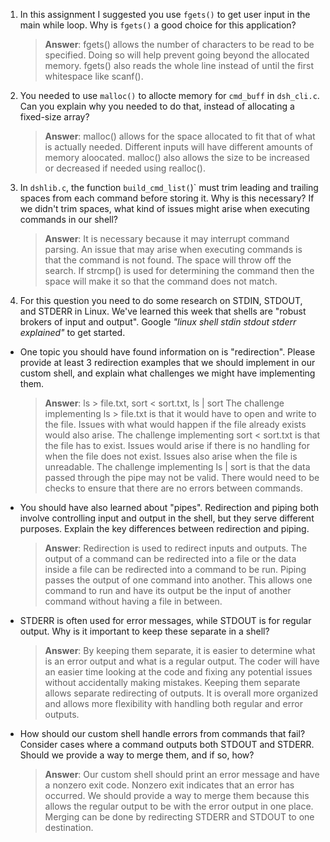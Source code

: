 1. In this assignment I suggested you use `fgets()` to get user input in the main while loop. Why is `fgets()` a good choice for this application?

    > **Answer**: fgets() allows the number of characters to be read to be specified. Doing so will help prevent going beyond the allocated memory. fgets() also reads the whole line instead of until the first whitespace like scanf().

2. You needed to use `malloc()` to allocte memory for `cmd_buff` in `dsh_cli.c`. Can you explain why you needed to do that, instead of allocating a fixed-size array?

    > **Answer**:  malloc() allows for the space allocated to fit that of what is actually needed. Different inputs will have different amounts of memory aloocated. malloc() also allows the size to be increased or decreased if needed using realloc().


3. In `dshlib.c`, the function `build_cmd_list(`)` must trim leading and trailing spaces from each command before storing it. Why is this necessary? If we didn't trim spaces, what kind of issues might arise when executing commands in our shell?

    > **Answer**:  It is necessary because it may interrupt command parsing. An issue that may arise when executing commands is that the command is not found. The space will throw off the search. If strcmp() is used for determining the command then the space will make it so that the command does not match.

4. For this question you need to do some research on STDIN, STDOUT, and STDERR in Linux. We've learned this week that shells are "robust brokers of input and output". Google _"linux shell stdin stdout stderr explained"_ to get started.

- One topic you should have found information on is "redirection". Please provide at least 3 redirection examples that we should implement in our custom shell, and explain what challenges we might have implementing them.

    > **Answer**:  ls > file.txt, sort < sort.txt, ls | sort
    The challenge implementing ls > file.txt is that it would have to open and write to the file. Issues with what would happen if the file already exists would also arise.
    The challenge implementing sort < sort.txt is that the file has to exist. Issues would arise if there is no handling for when the file does not exist. Issues also arise when the file is unreadable.
    The challenge implementing ls | sort is that the data passed through the pipe may not be valid. There would need to be checks to ensure that there are no errors between commands.

- You should have also learned about "pipes". Redirection and piping both involve controlling input and output in the shell, but they serve different purposes. Explain the key differences between redirection and piping.

    > **Answer**:  Redirection is used to redirect inputs and outputs. The output of a command can be redirected into a file or the data inside a file can be redirected into a command to be run. Piping passes the output of one command into another. This allows one command to run and have its output be the input of another command without having a file in between.

- STDERR is often used for error messages, while STDOUT is for regular output. Why is it important to keep these separate in a shell?

    > **Answer**: By keeping them separate, it is easier to determine what is an error output and what is a regular output. The coder will have an easier time looking at the code and fixing any potential issues without accidentally making mistakes. Keeping them separate allows separate redirecting of outputs. It is overall more organized and allows more flexibility with handling both regular and error outputs.

- How should our custom shell handle errors from commands that fail? Consider cases where a command outputs both STDOUT and STDERR. Should we provide a way to merge them, and if so, how?

    > **Answer**: Our custom shell should print an error message and have a nonzero exit code. Nonzero exit indicates that an error has occurred. We should provide a way to merge them because this allows the regular output to be with the error output in one place. Merging can be done by redirecting STDERR and STDOUT to one destination.